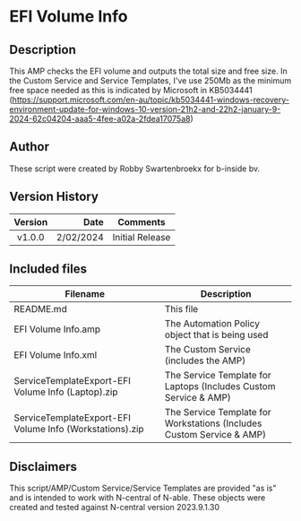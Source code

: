 # EFI Volume Info

## Description

This AMP checks the EFI volume and outputs the total size and free size.
In the Custom Service and Service Templates, I've use 250Mb as the minimum free space needed as this is indicated by Microsoft in KB5034441 (https://support.microsoft.com/en-au/topic/kb5034441-windows-recovery-environment-update-for-windows-10-version-21h2-and-22h2-january-9-2024-62c04204-aaa5-4fee-a02a-2fdea17075a8)

## Author

These script were created by Robby Swartenbroekx for b-inside bv.

## Version History

Version | Date | Comments
:---:|---:|---
v1.0.0 | 2/02/2024 | Initial Release

## Included files

Filename | Description
---|---
README.md | This file
EFI Volume Info.amp | The Automation Policy object that is being used
EFI Volume Info.xml | The Custom Service (includes the AMP)
ServiceTemplateExport-EFI Volume Info (Laptop).zip | The Service Template for Laptops (Includes Custom Service & AMP)
ServiceTemplateExport-EFI Volume Info (Workstations).zip | The Service Template for Workstations (Includes Custom Service & AMP)

## Disclaimers

This script/AMP/Custom Service/Service Templates are provided "as is" and is intended to work with N-central of N-able. These objects were created and tested against N-central version 2023.9.1.30